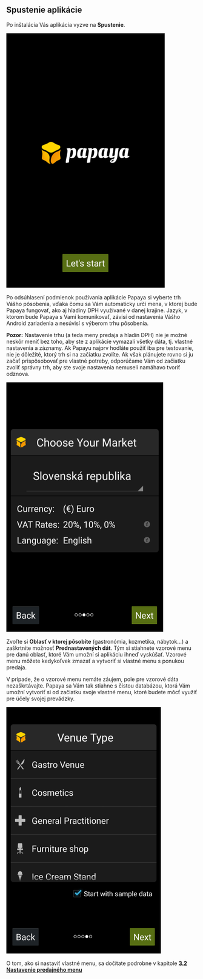 ## Spustenie aplikácie

Po inštalácia Vás aplikácia vyzve na **Spustenie**.

![](/assets/Screen_spustenie_APP.png)

Po odsúhlasení podmienok používania aplikácie Papaya si vyberte trh Vášho pôsobenia, vďaka čomu sa Vám automaticky určí mena, v ktorej bude Papaya fungovať, ako aj hladiny DPH využívané v danej krajine. Jazyk, v ktorom bude Papaya s Vami komunikovať, závisí od nastavenia Vášho Android zariadenia a nesúvisí s výberom trhu pôsobenia.

**Pozor:** Nastavenie trhu \(a teda meny predaja a hladín DPH\) nie je možné neskôr meniť bez toho, aby ste z aplikácie vymazali všetky dáta, tj. vlastné nastavenia a záznamy. Ak Papayu najprv hodláte použiť iba pre testovanie, nie je dôležité, ktorý trh si na začiatku zvolíte. Ak však plánujete rovno si ju začať prispôsobovať pre vlastné potreby, odporúčame Vám od začiatku zvoliť správny trh, aby ste svoje nastavenia nemuseli namáhavo tvoriť odznova.

![](/assets/Choose_market.png)

Zvoľte si **Oblasť v ktorej pôsobíte** \(gastronómia, kozmetika, nábytok...\) a zaškrtnite možnosť **Prednastavených dát**. Tým si stiahnete vzorové menu pre danú oblasť, ktoré Vám umožní si aplikáciu ihneď vyskúšať. Vzorové menu môžete kedykoľvek zmazať a vytvoriť si vlastné menu s ponukou predaja.

V prípade, že o vzorové menu nemáte záujem, pole pre vzorové dáta nezaškrtávajte. Papaya sa Vám tak stiahne s čistou databázou, ktorá Vám umožní vytvoriť si od začiatku svoje vlastné menu, ktoré budete môcť využiť pre účely svojej prevádzky.

![](/assets/Venue_type.png)

O tom, ako si nastaviť vlastné menu, sa dočítate podrobne v kapitole [**3.2 Nastavenie predajného menu**](#_Nastavenia_predajného_menu)

